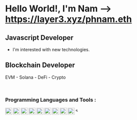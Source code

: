 # Hello World!, I'm Nam --> https://layer3.xyz/phnam.eth
## Javascript Developer
- I'm interested with new technologies.

## Blockchain Developer
EVM - Solana - DeFi - Crypto

<br />

### Programming Languages and Tools :
<p>

  <img align="left" alt="javascript" width="22px" src="https://seeklogo.com/images/J/javascript-js-logo-2949701702-seeklogo.com.png" />
  <img align="left" alt="typescript" width="22px" src="https://seeklogo.com/images/T/typescript-logo-B29A3F462D-seeklogo.com.png" />
  <img align="left" alt="node-icon" width="22px" src="https://www.vectorlogo.zone/logos/nodejs/nodejs-icon.svg" />
  <img align="left" alt="react-icon" width="22px" src="https://www.vectorlogo.zone/logos/reactjs/reactjs-icon.svg" />
  <img align="left" alt="graphql" width="22px" src="https://www.vectorlogo.zone/logos/graphql/graphql-icon.svg" />
  <img align="left" alt="postgres" width="22px" src="https://www.vectorlogo.zone/logos/postgresql/postgresql-icon.svg" />
  <img align="left" alt="hasura" width="22px" src="https://www.vectorlogo.zone/logos/hasuraio/hasuraio-icon.svg" />
  <img align="left" alt="firebase" width="22px" src="https://www.vectorlogo.zone/logos/firebase/firebase-icon.svg" />
  <img align="left" alt="firebase" width="22px" src="https://www.vectorlogo.zone/logos/rust-lang/rust-lang-icon.svg" />
  <img align="left" alt="solidity" width="12px" src="https://seeklogo.com/images/S/solidity-logo-D29CC3EB00-seeklogo.com.png?v=637807957510000000" />
</p>

